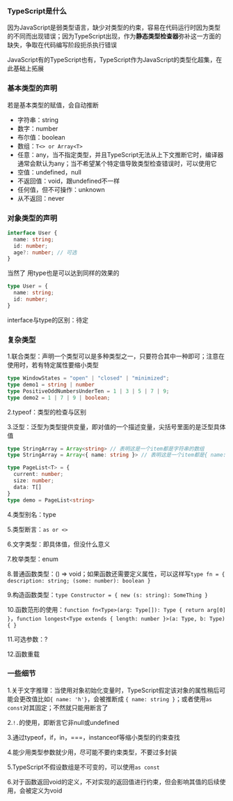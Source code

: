### TypeScript是什么
因为JavaScript是弱类型语言，缺少对类型的约束，容易在代码运行时因为类型的不同而出现错误；因为TypeScript出现，作为**静态类型检查器**弥补这一方面的缺失，争取在代码编写阶段扼杀执行错误

JavaScript有的TypeScript也有，TypeScript作为JavaScript的类型化超集，在此基础上拓展

### 基本类型的声明
若是基本类型的赋值，会自动推断
- 字符串：string
- 数字：number
- 布尔值：boolean
- 数组：`T<> or Array<T>`
- 任意：any，当不指定类型，并且TypeScript无法从上下文推断它时，编译器通常会默认为any；当不希望某个特定值导致类型检查错误时，可以使用它
- 空值：undefined，null
- 不返回值：void，跟undefined不一样
- 任何值，但不可操作：unknown
- 从不返回：never

### 对象类型的声明
```typescript
interface User {
  name: string;
  id: number;
  age?: number; // 可选
}
```
当然了 用type也是可以达到同样的效果的
```typescript
type User = {
  name: string;
  id: number;
}
```
interface与type的区别：待定

### 复杂类型

1.联合类型：声明一个类型可以是多种类型之一，只要符合其中一种即可；注意在使用时，若有特定属性要缩小类型
```typescript
type WindowStates = "open" | "closed" | "minimized";
type demo1 = string | number
type PositiveOddNumbersUnderTen = 1 | 3 | 5 | 7 | 9;
type demo2 = 1 | 7 | 9 | boolean;
```

2.typeof：类型的检查与区别

3.泛型：泛型为类型提供变量，即对值的一个描述变量，尖括号里面的是泛型具体值
```typescript
type StringArray = Array<string> // 表明这是一个item都是字符串的数组
type StringArray = Array<{ name: string }> // 表明这是一个item都是{ name: string }的数组

type PageList<T> = {
  current: number;
  size: number;
  data: T[]
}
type demo = PageList<string>
```

4.类型别名：type

5.类型断言：`as or <>`

6.文字类型：即具体值，但没什么意义

7.枚举类型：enum

8.普通函数类型：() => void；如果函数还需要定义属性，可以这样写`type fn = { description: string; (some: number): boolean }`

9.构造函数类型：`type Constructor = { new (s: string): SomeThing }`

10.函数范形的使用：`function fn<Type>(arg: Type[]): Type { return arg[0] }`，`function longest<Type extends { length: number }>(a: Type, b: Type) { }`

11.可选参数：?

12.函数重载

### 一些细节
1.关于文字推理：当使用对象初始化变量时，TypeScript假定该对象的属性稍后可能会更改值比如`{ name: 'h'}`，会被推断成 `{ name: string }`；或者使用`as const`对其固定；不然就只能用断言了

2.`!.`的使用，即断言它非null或undefined

3.通过typeof，if，in，===，instanceof等缩小类型的约束查找

4.能少用类型参数就少用，尽可能不要约束类型，不要过多封装

5.TypeScript不假设数组是不可变的，可以使用`as const`

6.对于函数返回void的定义，不对实现的返回值进行约束，但会影响其值的后续使用，会被定义为void
